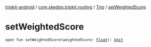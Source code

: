 [tripkit-android](../../index.md) / [com.skedgo.tripkit.routing](../index.md) / [Trip](index.md) / [setWeightedScore](./set-weighted-score.md)

# setWeightedScore

`open fun setWeightedScore(weightedScore: `[`Float`](https://kotlinlang.org/api/latest/jvm/stdlib/kotlin/-float/index.html)`): `[`Unit`](https://kotlinlang.org/api/latest/jvm/stdlib/kotlin/-unit/index.html)